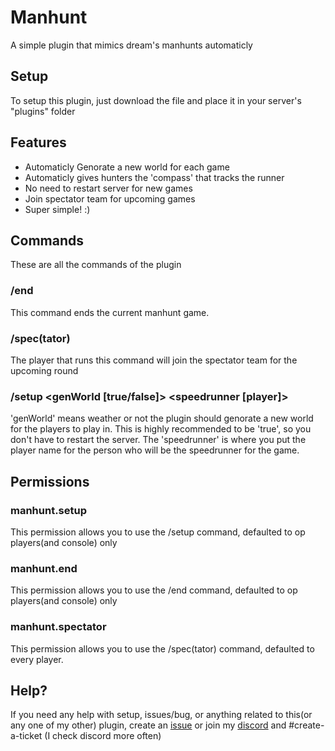 # Manhunt
A simple plugin that mimics dream's manhunts automaticly

## Setup
To setup this plugin, just download the file and place it in your server's "plugins" folder

## Features
- Automaticly Genorate a new world for each game
- Automaticly gives hunters the 'compass' that tracks the runner
- No need to restart server for new games
- Join spectator team for upcoming games
- Super simple! :)

## Commands
These are all the commands of the plugin
### /end
This command ends the current manhunt game.
### /spec(tator)
The player that runs this command will join the spectator team for the upcoming round
### /setup <genWorld [true/false]> <speedrunner [player]>
'genWorld' means weather or not the plugin should genorate a new world for the players to play in. This is highly recommended to be 'true', so you don't have to restart the server. The 'speedrunner' is where you put the player name for the person who will be the speedrunner for the game.

## Permissions
### manhunt.setup
This permission allows you to use the /setup command, defaulted to op players(and console) only
### manhunt.end
This permission allows you to use the /end command, defaulted to op players(and console) only
### manhunt.spectator
This permission allows you to use the /spec(tator) command, defaulted to every player.

## Help?
If you need any help with setup, issues/bug, or anything related to this(or any one of my other) plugin, create an [issue](https://github.com/ArvickC/Manhunt/issues) or join my [discord](https://discord.gg/cHEbzbgnZ8) and #create-a-ticket (I check discord more often)
